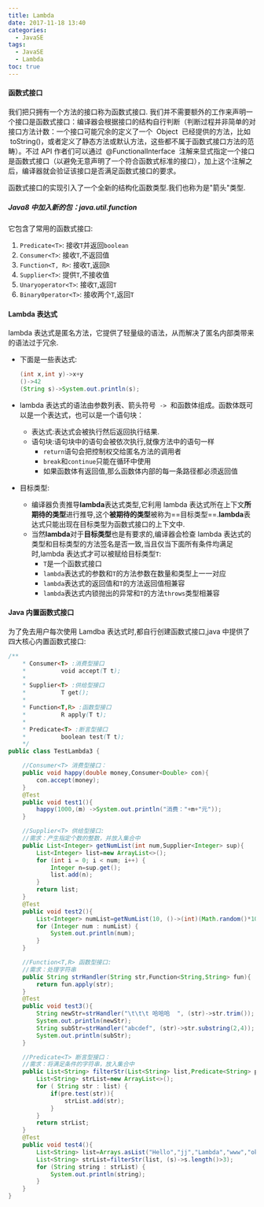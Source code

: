 ```yaml
---
title: Lambda
date: 2017-11-18 13:40
categories:
  - JavaSE
tags:
  - JavaSE
  - Lambda
toc: true
---
```


#### 函数式接口

我们把只拥有一个方法的接口称为函数式接口.
我们并不需要额外的工作来声明一个接口是函数式接口：编译器会根据接口的结构自行判断（判断过程并非简单的对接口方法计数：一个接口可能冗余的定义了一个  Object  已经提供的方法，比如  toString()，或者定义了静态方法或默认方法，这些都不属于函数式接口方法的范畴）。不过 API 作者们可以通过  @FunctionalInterface  注解来显式指定一个接口是函数式接口（以避免无意声明了一个符合函数式标准的接口），加上这个注解之后，编译器就会验证该接口是否满足函数式接口的要求。

函数式接口的实现引入了一个全新的结构化函数类型.我们也称为是"箭头"类型.

##### Java8 中加入新的包：java.util.function

它包含了常用的函数式接口:

1. `Predicate<T>`: 接收`T`并返回`boolean`
2. `Consumer<T>`: 接收`T`,不返回值
3. `Function<T, R>`: 接收`T`,返回`R`
4. `Supplier<T>`: 提供`T`,不接收值
5. `Unaryoperator<T>`: 接收`T`,返回`T`
6. `Binary0perator<T>`: 接收两个`T`,返回`T`

#### Lambda 表达式

lambda 表达式是匿名方法，它提供了轻量级的语法，从而解决了匿名内部类带来的语法过于冗余.

- 下面是一些表达式:
  
  ```java
  (int x,int y)->x+y
  ()->42
  (String s)->System.out.println(s);
  ```
  
- lambda 表达式的语法由参数列表、箭头符号  `->`  和函数体组成。函数体既可以是一个表达式，也可以是一个语句块：

  - 表达式:表达式会被执行然后返回执行结果.
  - 语句块:语句块中的语句会被依次执行,就像方法中的语句一样
    - `return`语句会把控制权交给匿名方法的调用者
    - `break`和`continue`只能在循环中使用
    - 如果函数体有返回值,那么函数体内部的每一条路径都必须返回值

- 目标类型:
  - 编译器负责推导**lambda**表达式类型,它利用 lambda 表达式所在上下文**所期待的类型**进行推导,这个**被期待的类型**被称为==目标类型==.**lambda**表达式只能出现在目标类型为函数式接口的上下文中.
  - 当然**lambda**对于**目标类型**也是有要求的,编译器会检查 lambda 表达式的类型和目标类型的方法签名是否一致,当且仅当下面所有条件均满足时,lambda 表达式才可以被赋给目标类型`T`:
    - `T`是一个函数式接口
    - `lambda`表达式的参数和`T`的方法参数在数量和类型上一一对应
    - `lambda`表达式的返回值和`T`的方法返回值相兼容
    - `lambda`表达式内锁抛出的异常和`T`的方法`throws`类型相兼容

#### Java 内置函数式接口

为了免去用户每次使用 Lamdba 表达式时,都自行创建函数式接口,java 中提供了四大核心内置函数式接口:

```java
/**
    * Consumer<T> :消费型接口
    *          void accept(T t);
    *
    * Supplier<T> :供给型接口
    *          T get();
    *
    * Function<T,R> :函数型接口
    *          R apply(T t);
    *
    * Predicate<T> :断言型接口
    *          boolean test(T t);
    */
public class TestLambda3 {

    //Consumer<T> 消费型接口：
    public void happy(double money,Consumer<Double> con){
        con.accept(money);
    }
    @Test
    public void test1(){
        happy(1000,(m) ->System.out.println("消费："+m+"元"));
    }

    //Supplier<T> 供给型接口:
    //需求：产生指定个数的整数，并放入集合中
    public List<Integer> getNumList(int num,Supplier<Integer> sup){
        List<Integer> list=new ArrayList<>();
        for (int i = 0; i < num; i++) {
            Integer n=sup.get();
            list.add(n);
        }
        return list;
    }
    @Test
    public void test2(){
        List<Integer> numList=getNumList(10, ()->(int)(Math.random()*100));
        for (Integer num : numList) {
            System.out.println(num);
        }
    }

    //Function<T,R> 函数型接口:
    //需求：处理字符串
    public String strHandler(String str,Function<String,String> fun){
        return fun.apply(str);
    }
    @Test
    public void test3(){
        String newStr=strHandler("\t\t\t 哈哈哈  ", (str)->str.trim());
        System.out.println(newStr);
        String subStr=strHandler("abcdef", (str)->str.substring(2,4));
        System.out.println(subStr);
    }

    //Predicate<T> 断言型接口：
    //需求：将满足条件的字符串，放入集合中
    public List<String> filterStr(List<String> list,Predicate<String> pre){
        List<String> strList=new ArrayList<>();
        for ( String str : list) {
            if(pre.test(str)){
                strList.add(str);
            }
        }
        return strList;
    }
    @Test
    public void test4(){
        List<String> list=Arrays.asList("Hello","jj","Lambda","www","ok");
        List<String> strList=filterStr(list, (s)->s.length()>3);
        for (String string : strList) {
            System.out.println(string);
        }
    }
}
```
